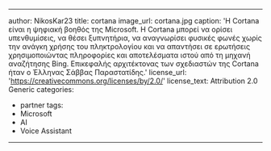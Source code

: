 ---
author: NikosKar23
title: cortana
image_url: cortana.jpg
caption: 'Η Cortana είναι η ψηφιακή βοηθός της Microsoft. Η Cortana μπορεί να ορίσει υπενθυμίσεις, να θέσει ξυπνητήρια, να αναγνωρίσει φυσικές φωνές χωρίς την ανάγκη χρήσης του πληκτρολογίου και να απαντήσει σε ερωτήσεις χρησιμοποιώντας πληροφορίες και αποτελέσματα ιστού από τη μηχανή αναζήτησης Bing. Επικεφαλής αρχιτέκτονας των σχεδιαστών της Cortana ήταν ο Έλληνας Σάββας Παραστατίδης.' 
license_url: 'https://creativecommons.org/licenses/by/2.0/'
license_text: Attribution 2.0 Generic
categories:
  - partner
tags:
  - Microsoft
  - AI
  - Voice Assistant
  ---

